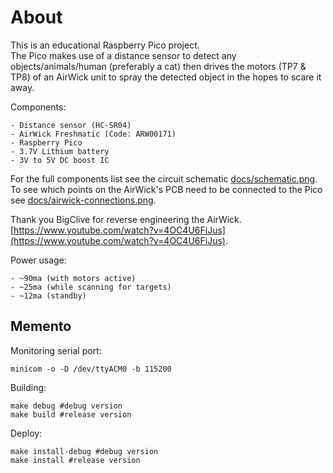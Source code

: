 # About
This is an educational Raspberry Pico project.  
The Pico makes use of a distance sensor to detect any objects/animals/human (preferably a cat) then drives the motors (TP7 & TP8) of an AirWick unit to spray the detected object in the hopes to scare it away.

Components: 

    - Distance sensor (HC-SR04)
    - AirWick Freshmatic (Code: ARW00171)
    - Raspberry Pico
    - 3.7V Lithium battery
    - 3V to 5V DC boost IC

For the full components list see the circuit schematic [docs/schematic.png](https://github.com/vladbalmos/catminator/blob/master/docs/schematic.png).  
To see which points on the AirWick's PCB need to be connected to the Pico see [docs/airwick-connections.png](https://github.com/vladbalmos/catminator/blob/master/docs/airwick-connections.png).

Thank you BigClive for reverse engineering the AirWick. [https://www.youtube.com/watch?v=4OC4U6FiJus](https://www.youtube.com/watch?v=4OC4U6FiJus).

Power usage:  

    - ~90ma (with motors active)
    - ~25ma (while scanning for targets)
    - ~12ma (standby)


## Memento

Monitoring serial port: 

    minicom -o -D /dev/ttyACM0 -b 115200

Building: 

    make debug #debug version
    make build #release version

Deploy: 

    make install-debug #debug version
    make install #release version

